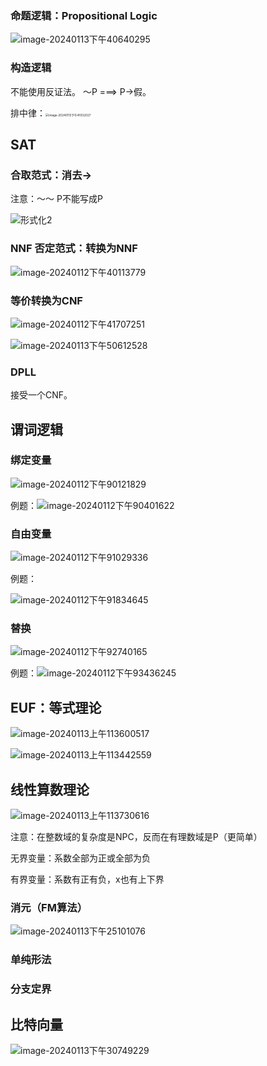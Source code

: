### 命题逻辑：Propositional Logic

![image-20240113下午40640295](/Users/wangxy/Library/Application%20Support/typora-user-images/image-20240113%E4%B8%8B%E5%8D%8840640295.png) 

### 构造逻辑

不能使用反证法。 ～P ===>  P->假。

排中律：<img src="/Users/wangxy/Library/Application%20Support/typora-user-images/image-20240113%E4%B8%8B%E5%8D%8841032027.png" alt="image-20240113下午41032027" style="zoom:33%;" />

## SAT

### 合取范式：消去->

注意：～～ P不能写成P

![形式化2](/Users/wangxy/Desktop/%E5%BD%A2%E5%BC%8F%E5%8C%962.png)

### NNF 否定范式：转换为NNF

![image-20240112下午40113779](/Users/wangxy/Library/Application%20Support/typora-user-images/image-20240112%E4%B8%8B%E5%8D%8840113779.png)

### 等价转换为CNF

![image-20240112下午41707251](/Users/wangxy/Library/Application%20Support/typora-user-images/image-20240112%E4%B8%8B%E5%8D%8841707251.png) 

![image-20240113下午50612528](/Users/wangxy/Library/Application%20Support/typora-user-images/image-20240113%E4%B8%8B%E5%8D%8850612528.png)

### DPLL

接受一个CNF。

<div style="page-break-after:always;"></div>

## 谓词逻辑

### 绑定变量

![image-20240112下午90121829](/Users/wangxy/Library/Application%20Support/typora-user-images/image-20240112%E4%B8%8B%E5%8D%8890121829.png)

例题：![image-20240112下午90401622](/Users/wangxy/Library/Application%20Support/typora-user-images/image-20240112%E4%B8%8B%E5%8D%8890401622.png)

### 自由变量

![image-20240112下午91029336](/Users/wangxy/Library/Application%20Support/typora-user-images/image-20240112%E4%B8%8B%E5%8D%8891029336.png)

例题：

![image-20240112下午91834645](/Users/wangxy/Library/Application%20Support/typora-user-images/image-20240112%E4%B8%8B%E5%8D%8891834645.png)

### 替换

![image-20240112下午92740165](/Users/wangxy/Library/Application%20Support/typora-user-images/image-20240112%E4%B8%8B%E5%8D%8892740165.png)

例题：![image-20240112下午93436245](/Users/wangxy/Library/Application%20Support/typora-user-images/image-20240112%E4%B8%8B%E5%8D%8893436245.png)

## EUF：等式理论

![image-20240113上午113600517](/Users/wangxy/Library/Application%20Support/typora-user-images/image-20240113%E4%B8%8A%E5%8D%88113600517.png)

![image-20240113上午113442559](/Users/wangxy/Library/Application%20Support/typora-user-images/image-20240113%E4%B8%8A%E5%8D%88113442559.png)

<div style="page-break-after:always;"></div>

## 线性算数理论

![image-20240113上午113730616](/Users/wangxy/Library/Application%20Support/typora-user-images/image-20240113%E4%B8%8A%E5%8D%88113730616.png)

注意：在整数域的复杂度是NPC，反而在有理数域是P（更简单）

无界变量：系数全部为正或全部为负

有界变量：系数有正有负，x也有上下界

### 消元（FM算法）

![image-20240113下午25101076](/Users/wangxy/Library/Application%20Support/typora-user-images/image-20240113%E4%B8%8B%E5%8D%8825101076.png)

### 单纯形法

### 分支定界

## 比特向量

![image-20240113下午30749229](/Users/wangxy/Library/Application%20Support/typora-user-images/image-20240113%E4%B8%8B%E5%8D%8830749229.png)

